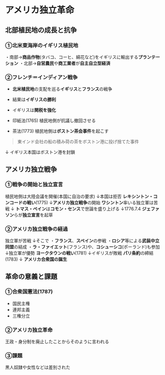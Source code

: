 # アメリカ独立革命
## 北部植民地の成長と抗争
### ①北米東海岸のイギリス植民地
・南部→**商品作物**(タバコ、コーヒ、綿花など)をイギリスに輸出する**プランテーション**
・北部→**自営農民**や**商工業者**が**自主自立型経済**

### ②フレンチ＝インディアン戦争
- **北米植民地**の支配を巡る**イギリス**と**フランス**の戦争
- 結果は**イギリスの勝利**
- イギリスは**関税を強化**

- 印紙法(1765)
植民地側が抗議し撤回させる

- 茶法(1773)
植民地側は**ボストン茶会事件**を起こす

>東インド会社の船の積み荷の茶をボストン港に投げ捨てた事件
>
↓
イギリス本国はボストン港を封鎖

## アメリカ独立戦争
### ①戦争の開始と独立宣言
植民地側は大陸会議を開催(本国に自治の要求)
↓本国は拒否
**レキシントン・コンコードの戦い**(1775)
↓**アメリカ独立戦争**の開始
**ワシントン**率いる独立軍は苦戦
↓
**トマス・ペイン**は**コモン・センス**で世論を盛り上げる
↓1776.7.4
**ジェファソン**らが**独立宣言**を起草

### ②アメリカ独立戦争の経過
独立軍が苦戦
↓そこで
・**フランス**、**スペイン**の参戦
・**ロシア**等による**武装中立同盟**の結成
・**ラ・ファイエット**(フランス)や、**コシューシコ**(ポーランド)も参加
↓独立軍が優勢
**ヨークタウンの戦い**(1781)
↓イギリスが敗戦
**パリ条約**の締結(1783)
↓
**アメリカ合衆国の誕生**

## 革命の意義と課題
### ①合衆国憲法(1787)
- 国民主権
- 連邦主義
- 三権分立

### ②アメリカ独立革命
王政・身分制を廃止したことからそのように言われる

### ③課題
黒人奴隷や女性などは差別された
<!--stackedit_data:
eyJoaXN0b3J5IjpbLTczMzQ3MDQ4Nl19
-->